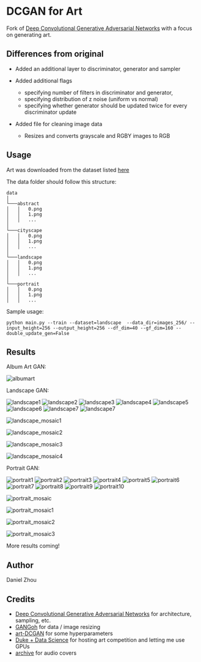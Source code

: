 # DCGAN for Art

Fork of [Deep Convolutional Generative Adversarial Networks](https://github.com/carpedm20/DCGAN-tensorflow) with a focus on generating art.

## Differences from original 

* Added an additional layer to discriminator, generator and sampler

* Added additional flags
    * specifying number of filters in discriminator and generator, 
    * specifying distribution of z noise (uniform vs normal)
    * specifying whether generator should be updated twice for every discriminator update
    
* Added file for cleaning image data
    * Resizes and converts grayscale and RGBY images to RGB

## Usage

Art was downloaded from the dataset listed [here](https://github.com/rkjones4/GANGogh)

The data folder should follow this structure:
```
data 
│
└───abstract
│   │   0.png
│   │   1.png
│   │   ...
│
└───cityscape
│   │   0.png
│   │   1.png
│   │   ...
│
└───landscape
│   │   0.png
│   │   1.png
│   │   ...  
│
└───portrait
│   │   0.png
│   │   1.png
│   │   ... 
```

Sample usage:
```buildoutcfg
python main.py --train --dataset=landscape  --data_dir=images_256/ --input_height=256 --output_height=256 --df_dim=40 --gf_dim=160 --double_update_gen=False
```

## Results
Album Art GAN:

![albumart](results/album_art.png) 

Landscape GAN:

![landscape1](results/l1.png) ![landscape2](results/l2.png)
![landscape3](results/l3.png) ![landscape4](results/l4.png)
![landscape5](results/l5.png) ![landscape6](results/l6.png)
![landscape7](results/l7.png) ![landscape7](results/l8.png)

![landscape_mosaic1](results/landscape_mosaic1.png)

![landscape_mosaic2](results/landscape_mosaic2.png)

![landscape_mosaic3](results/landscape_mosaic3.png)

![landscape_mosaic4](results/landscape_mosaic4.png)

Portrait GAN:

![portrait1](results/p1.png) ![portrait2](results/p3.png)
![portrait3](results/p4.png) ![portrait4](results/p5.png)
![portrait5](results/p6.png) ![portrait6](results/p7.png)
![portrait7](results/p8.png) ![portrait8](results/p9.png)
![portrait9](results/p10.png) ![portrait10](results/p11.png)



![portrait_mosaic](results/portrait_mosaic1.png)

![portrait_mosaic1](results/portrait_mosaic2.png)

![portrait_mosaic2](results/portrait_mosaic3.png)

![portrait_mosaic3](results/portrait_mosaic4.png)


More results coming!

## Author

Daniel Zhou 

## Credits

* [Deep Convolutional Generative Adversarial Networks](https://github.com/carpedm20/DCGAN-tensorflow) for architecture, sampling, etc.
* [GANGoh](https://github.com/rkjones4/GANGogh) for data / image resizing
* [art-DCGAN](https://github.com/robbiebarrat/art-DCGAN) for some hyperparameters
* [Duke + Data Science](https://plus.datascience.duke.edu/) for hosting art competition and letting me use GPUs
* [archive](https://archive.org/details/audio-covers) for audio covers